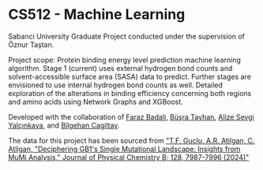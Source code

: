 # CS512 - Machine Learning

Sabanci University Graduate Project conducted under the supervision of Öznur Taştan.

Project scope: Protein binding energy level prediction machine learning algorithm. Stage 1 (current) uses external hydrogen bond counts and solvent-accessible surface area (SASA) data to predict. Further stages are envisioned to use internal hydrogen bond counts as well. Detailed exploration of the alterations in binding efficiency concerning both regions and amino acids using Network Graphs and XGBoost.

 Developed with the collaboration of [Faraz Badali](https://github.com/return0ftheFaraz), [Büşra Tayhan](https://github.com/btayhan), [Alize Sevgi Yalçınkaya](https://github.com/alizesevgi), and [Bilgehan Cagiltay](https://github.com/DivinorWieldor).

The data for this project has been sourced from ["T.F. Guclu, A.R. Atilgan, C. Atilgan, "Deciphering GB1's Single Mutational Landscape: Insights from MuMi Analysis," Journal of Physical Chemistry B; 128, 7987-7996 (2024)"](https://pubs.acs.org/doi/10.1021/acs.jpcb.4c04916)
